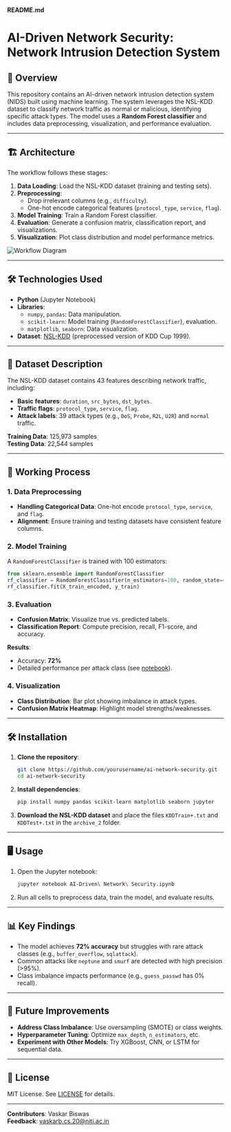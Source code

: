 **README.md**  
# AI-Driven Network Security: Network Intrusion Detection System  

## 📌 Overview  
This repository contains an AI-driven network intrusion detection system (NIDS) built using machine learning. The system leverages the NSL-KDD dataset to classify network traffic as normal or malicious, identifying specific attack types. The model uses a **Random Forest classifier** and includes data preprocessing, visualization, and performance evaluation.  

---

## 🏗️ Architecture  
The workflow follows these stages:  
1. **Data Loading**: Load the NSL-KDD dataset (training and testing sets).  
2. **Preprocessing**:  
   - Drop irrelevant columns (e.g., `difficulty`).  
   - One-hot encode categorical features (`protocol_type`, `service`, `flag`).  
3. **Model Training**: Train a Random Forest classifier.  
4. **Evaluation**: Generate a confusion matrix, classification report, and visualizations.  
5. **Visualization**: Plot class distribution and model performance metrics.  

![Workflow Diagram](https://via.placeholder.com/600x300?text=Data+Loading+→+Preprocessing+→+Model+Training+→+Evaluation)  

---

## 🛠️ Technologies Used  
- **Python** (Jupyter Notebook)  
- **Libraries**:  
  - `numpy`, `pandas`: Data manipulation.  
  - `scikit-learn`: Model training (`RandomForestClassifier`), evaluation.  
  - `matplotlib`, `seaborn`: Data visualization.  
- **Dataset**: [NSL-KDD](https://www.unb.ca/cic/datasets/nsl.html) (preprocessed version of KDD Cup 1999).  

---

## 📂 Dataset Description  
The NSL-KDD dataset contains 43 features describing network traffic, including:  
- **Basic features**: `duration`, `src_bytes`, `dst_bytes`.  
- **Traffic flags**: `protocol_type`, `service`, `flag`.  
- **Attack labels**: 39 attack types (e.g., `DoS`, `Probe`, `R2L`, `U2R`) and `normal` traffic.  

**Training Data**: 125,973 samples  
**Testing Data**: 22,544 samples  

---

## 🚀 Working Process  
### 1. Data Preprocessing  
- **Handling Categorical Data**: One-hot encode `protocol_type`, `service`, and `flag`.  
- **Alignment**: Ensure training and testing datasets have consistent feature columns.  

### 2. Model Training  
A `RandomForestClassifier` is trained with 100 estimators:  
```python  
from sklearn.ensemble import RandomForestClassifier  
rf_classifier = RandomForestClassifier(n_estimators=100, random_state=42)  
rf_classifier.fit(X_train_encoded, y_train)  
```

### 3. Evaluation  
- **Confusion Matrix**: Visualize true vs. predicted labels.  
- **Classification Report**: Compute precision, recall, F1-score, and accuracy.  

**Results**:  
- Accuracy: **72%**  
- Detailed performance per attack class (see [notebook](AI-Driven%20Network%20Security.ipynb)).  

### 4. Visualization  
- **Class Distribution**: Bar plot showing imbalance in attack types.  
- **Confusion Matrix Heatmap**: Highlight model strengths/weaknesses.  

---

## 🛠️ Installation  
1. **Clone the repository**:  
   ```bash  
   git clone https://github.com/yourusername/ai-network-security.git  
   cd ai-network-security  
   ```  
2. **Install dependencies**:  
   ```bash  
   pip install numpy pandas scikit-learn matplotlib seaborn jupyter  
   ```  
3. **Download the NSL-KDD dataset** and place the files `KDDTrain+.txt` and `KDDTest+.txt` in the `archive_2` folder.  

---

## 🖥️ Usage  
1. Open the Jupyter notebook:  
   ```bash  
   jupyter notebook AI-Driven\ Network\ Security.ipynb  
   ```  
2. Run all cells to preprocess data, train the model, and evaluate results.  

---

## 📊 Key Findings  
- The model achieves **72% accuracy** but struggles with rare attack classes (e.g., `buffer_overflow`, `sqlattack`).  
- Common attacks like `neptune` and `smurf` are detected with high precision (>95%).  
- Class imbalance impacts performance (e.g., `guess_passwd` has 0% recall).  

---

## 📝 Future Improvements  
- **Address Class Imbalance**: Use oversampling (SMOTE) or class weights.  
- **Hyperparameter Tuning**: Optimize `max_depth`, `n_estimators`, etc.  
- **Experiment with Other Models**: Try XGBoost, CNN, or LSTM for sequential data.  

---

## 📜 License  
MIT License. See [LICENSE](LICENSE) for details.  

---

**Contributors**: Vaskar Biswas  
**Feedback**: vaskarb.cs.20@nitj.ac.in
